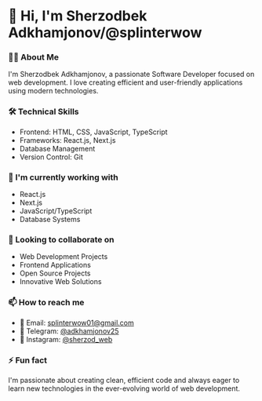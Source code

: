 # 👋 Hi, I'm Sherzodbek Adkhamjonov/@splinterwow

### 👨‍💻 About Me
I'm Sherzodbek Adkhamjonov, a passionate Software Developer focused on web development. I love creating efficient and user-friendly applications using modern technologies.

### 🛠 Technical Skills
- Frontend: HTML, CSS, JavaScript, TypeScript
- Frameworks: React.js, Next.js
- Database Management
- Version Control: Git

### 🌱 I'm currently working with
- React.js
- Next.js
- JavaScript/TypeScript
- Database Systems

### 💼 Looking to collaborate on
- Web Development Projects
- Frontend Applications
- Open Source Projects
- Innovative Web Solutions

### 📫 How to reach me
- 📧 Email: splinterwow01@gmail.com
- 💬 Telegram: [@adkhamjonov25](https://t.me/adkhamjonov25)
- 📱 Instagram: [@sherzod_web](https://instagram.com/sherzod_web)

### ⚡ Fun fact
I'm passionate about creating clean, efficient code and always eager to learn new technologies in the ever-evolving world of web development.

<!---
splinterwow/splinterwow is a ✨ special ✨ repository because its `README.md` (this file) appears on your GitHub profile.
You can click the Preview link to take a look at your changes.
--->
